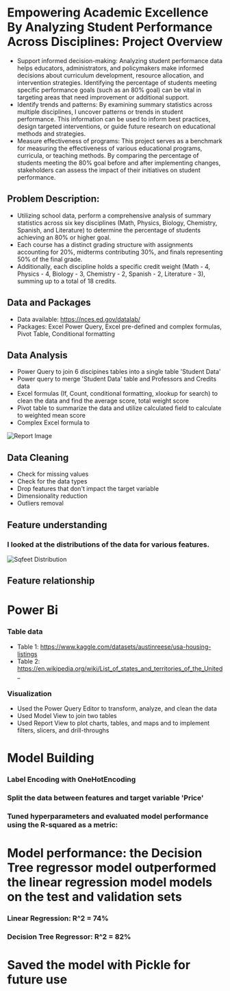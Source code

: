# Empowering Academic Excellence By Analyzing Student Performance Across Disciplines: Project Overview
* Support informed decision-making: Analyzing student performance data helps educators, administrators, and policymakers make informed decisions about curriculum development, resource allocation, and intervention strategies. Identifying the percentage of students meeting specific performance goals (such as an 80% goal) can be vital in targeting areas that need improvement or additional support.
* Identify trends and patterns: By examining summary statistics across multiple disciplines, I uncover patterns or trends in student performance. This information can be used to inform best practices, design targeted interventions, or guide future research on educational methods and strategies.
* Measure effectiveness of programs: This project serves as a benchmark for measuring the effectiveness of various educational programs, curricula, or teaching methods. By comparing the percentage of students meeting the 80% goal before and after implementing changes, stakeholders can assess the impact of their initiatives on student performance.


## Problem Description:
* Utilizing school data, perform a comprehensive analysis of summary statistics across six key disciplines (Math, Physics, Biology, Chemistry, Spanish, and Literature) to determine the percentage of students achieving an 80% or higher goal. 
* Each course has a distinct grading structure with assignments accounting for 20%, midterms contributing 30%, and finals representing 50% of the final grade. 
* Additionally, each discipline holds a specific credit weight (Math - 4, Physics - 4, Biology - 3, Chemistry - 2, Spanish - 2, Literature - 3), summing up to a total of 18 credits.


## Data and Packages
* Data available: https://nces.ed.gov/datalab/
* Packages: Excel Power Query, Excel pre-defined and complex formulas, Pivot Table, Conditional formatting


## Data Analysis
* Power Query to join 6 discipines tables into a single table 'Student Data'
* Power query to merge 'Student Data' table and Professors and Credits data
* Excel formulas (If, Count, conditional formatting, xlookup for search) to clean the data and find the average score, total weight score
* Pivot table to summarize the data and utilize calculated field to calculate to weighted mean score
* Complex Excel formula to 


 ![Report Image](report_image.png)



       
 ## Data Cleaning
 * Check for missing values
 * Check for the data types
 * Drop features that don't impact the target variable
 * Dimensionality reduction
 * Outliers removal
 

## Feature understanding
### I looked at the distributions of the data for various features.

  ![Sqfeet Distribution](sqfeet_distribution.png)

  
  
## Feature relationship
# Power Bi
### Table data
* Table 1: https://www.kaggle.com/datasets/austinreese/usa-housing-listings
* Table 2: https://en.wikipedia.org/wiki/List_of_states_and_territories_of_the_United_
### Visualization
* Used the Power Query Editor to transform, analyze, and clean the data
* Used Model View to join two tables
* Used Report View to plot charts, tables, and maps and to implement filters, slicers, and drill-throughs 
  
 
 # Model Building
 ### Label Encoding with OneHotEncoding
 ### Split the data between features and target variable 'Price'
 ### Tuned hyperparameters and evaluated model performance using the R-squared as a metric:
 
 
 # Model performance: the Decision Tree regressor model outperformed the linear regression model models on the test and validation sets
 ### Linear Regression:  R^2 = 74%
 ### Decision Tree Regressor: R^2 = 82%
 
 
 # Saved the model with Pickle for future use

